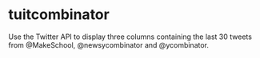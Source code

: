 # tuitcombinator
Use the Twitter API to display three columns containing the last 30 tweets from @MakeSchool, @newsycombinator and @ycombinator.
